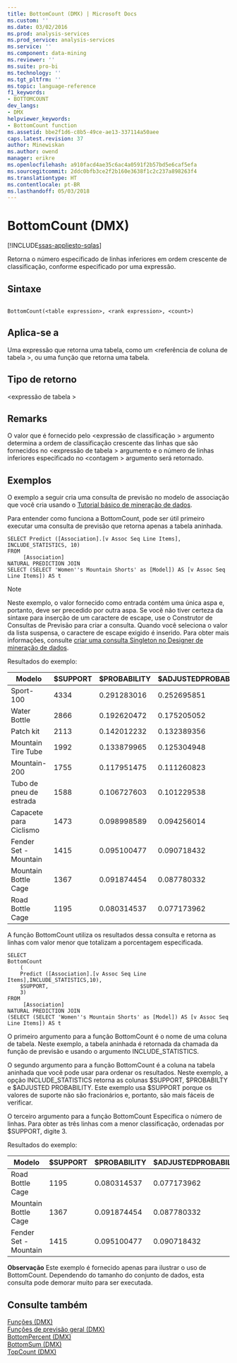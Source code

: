 ```yaml
---
title: BottomCount (DMX) | Microsoft Docs
ms.custom: ''
ms.date: 03/02/2016
ms.prod: analysis-services
ms.prod_service: analysis-services
ms.service: ''
ms.component: data-mining
ms.reviewer: ''
ms.suite: pro-bi
ms.technology: ''
ms.tgt_pltfrm: ''
ms.topic: language-reference
f1_keywords:
- BOTTOMCOUNT
dev_langs:
- DMX
helpviewer_keywords:
- BottomCount function
ms.assetid: bbe2f1d6-c8b5-49ce-ae13-337114a50aee
caps.latest.revision: 37
author: Minewiskan
ms.author: owend
manager: erikre
ms.openlocfilehash: a910facd4ae35c6ac4a0591f2b57bd5e6caf5efa
ms.sourcegitcommit: 2ddc0bfb3ce2f2b160e3638f1c2c237a898263f4
ms.translationtype: HT
ms.contentlocale: pt-BR
ms.lasthandoff: 05/03/2018
---
```

# <a name="bottomcount-dmx"></a>BottomCount (DMX)
[!INCLUDE[ssas-appliesto-sqlas](../includes/ssas-appliesto-sqlas.md)]

  Retorna o número especificado de linhas inferiores em ordem crescente de classificação, conforme especificado por uma expressão.  
  
## <a name="syntax"></a>Sintaxe  
  
```  
  
BottomCount(<table expression>, <rank expression>, <count>)  
```  
  
## <a name="applies-to"></a>Aplica-se a  
 Uma expressão que retorna uma tabela, como um \<referência de coluna de tabela >, ou uma função que retorna uma tabela.  
  
## <a name="return-type"></a>Tipo de retorno  
 \<expressão de tabela >  
  
## <a name="remarks"></a>Remarks  
 O valor que é fornecido pelo \<expressão de classificação > argumento determina a ordem de classificação crescente das linhas que são fornecidos no \<expressão de tabela > argumento e o número de linhas inferiores especificado no \<contagem > argumento será retornado.  
  
## <a name="examples"></a>Exemplos  
 O exemplo a seguir cria uma consulta de previsão no modelo de associação que você cria usando o [Tutorial básico de mineração de dados](http://msdn.microsoft.com/library/6602edb6-d160-43fb-83c8-9df5dddfeb9c).  
  
 Para entender como funciona a BottomCount, pode ser útil primeiro executar uma consulta de previsão que retorna apenas a tabela aninhada.  
  
```  
SELECT Predict ([Association].[v Assoc Seq Line Items], INCLUDE_STATISTICS, 10)  
FROM   
     [Association]  
NATURAL PREDICTION JOIN  
SELECT (SELECT 'Women''s Mountain Shorts' as [Model]) AS [v Assoc Seq Line Items]) AS t  
```  
  
> [!NOTE]  
>  Neste exemplo, o valor fornecido como entrada contém uma única aspa e, portanto, deve ser precedido por outra aspa. Se você não tiver certeza da sintaxe para inserção de um caractere de escape, use o Construtor de Consultas de Previsão para criar a consulta. Quando você seleciona o valor da lista suspensa, o caractere de escape exigido é inserido. Para obter mais informações, consulte [criar uma consulta Singleton no Designer de mineração de dados](../analysis-services/data-mining/create-a-singleton-query-in-the-data-mining-designer.md).  
  
 Resultados do exemplo:  
  
|Modelo|$SUPPORT|$PROBABILITY|$ADJUSTEDPROBABILITY|  
|-----------|--------------|------------------|--------------------------|  
|Sport-100|4334|0.291283016|0.252695851|  
|Water Bottle|2866|0.192620472|0.175205052|  
|Patch kit|2113|0.142012232|0.132389356|  
|Mountain Tire Tube|1992|0.133879965|0.125304948|  
|Mountain-200|1755|0.117951475|0.111260823|  
|Tubo de pneu de estrada|1588|0.106727603|0.101229538|  
|Capacete para Ciclismo|1473|0.098998589|0.094256014|  
|Fender Set - Mountain|1415|0.095100477|0.090718432|  
|Mountain Bottle Cage|1367|0.091874454|0.087780332|  
|Road Bottle Cage|1195|0.080314537|0.077173962|  
  
 A função BottomCount utiliza os resultados dessa consulta e retorna as linhas com valor menor que totalizam a porcentagem especificada.  
  
```  
SELECT   
BottomCount  
    (  
    Predict ([Association].[v Assoc Seq Line Items],INCLUDE_STATISTICS,10),  
    $SUPPORT,  
    3)  
FROM   
     [Association]  
NATURAL PREDICTION JOIN  
(SELECT (SELECT 'Women''s Mountain Shorts' as [Model]) AS [v Assoc Seq Line Items]) AS t  
```  
  
 O primeiro argumento para a função BottomCount é o nome de uma coluna de tabela. Neste exemplo, a tabela aninhada é retornada da chamada da função de previsão e usando o argumento INCLUDE_STATISTICS.  
  
 O segundo argumento para a função BottomCount é a coluna na tabela aninhada que você pode usar para ordenar os resultados. Neste exemplo, a opção INCLUDE_STATISTICS retorna as colunas $SUPPORT, $PROBABILTY e $ADJUSTED PROBABILITY. Este exemplo usa $SUPPORT porque os valores de suporte não são fracionários e, portanto, são mais fáceis de verificar.  
  
 O terceiro argumento para a função BottomCount Especifica o número de linhas. Para obter as três linhas com a menor classificação, ordenadas por $SUPPORT, digite 3.  
  
 Resultados do exemplo:  
  
|Modelo|$SUPPORT|$PROBABILITY|$ADJUSTEDPROBABILITY|  
|-----------|--------------|------------------|--------------------------|  
|Road Bottle Cage|1195|0.080314537|0.077173962|  
|Mountain Bottle Cage|1367|0.091874454|0.087780332|  
|Fender Set - Mountain|1415|0.095100477|0.090718432|  
  
 **Observação** Este exemplo é fornecido apenas para ilustrar o uso de BottomCount. Dependendo do tamanho do conjunto de dados, esta consulta pode demorar muito para ser executada.  
  
## <a name="see-also"></a>Consulte também  
 [Funções &#40;DMX&#41;](../dmx/functions-dmx.md)   
 [Funções de previsão geral &#40;DMX&#41;](../dmx/general-prediction-functions-dmx.md)   
 [BottomPercent &#40;DMX&#41;](../dmx/bottompercent-dmx.md)   
 [BottomSum &#40;DMX&#41;](../dmx/bottomsum-dmx.md)   
 [TopCount &#40;DMX&#41;](../dmx/topcount-dmx.md)  
  
  
